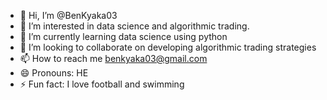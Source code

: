 - 👋 Hi, I’m @BenKyaka03
- 👀 I’m interested in data science and algorithmic trading.
- 🌱 I’m currently learning data science using python
- 💞️ I’m looking to collaborate on developing algorithmic trading strategies 
- 📫 How to reach me benkyaka03@gmail.com
- 😄 Pronouns: HE 
- ⚡ Fun fact: I love football and swimming

<!---
BenKyaka03/BenKyaka03 is a ✨ special ✨ repository because its `README.md` (this file) appears on your GitHub profile.
You can click the Preview link to take a look at your changes.
--->
